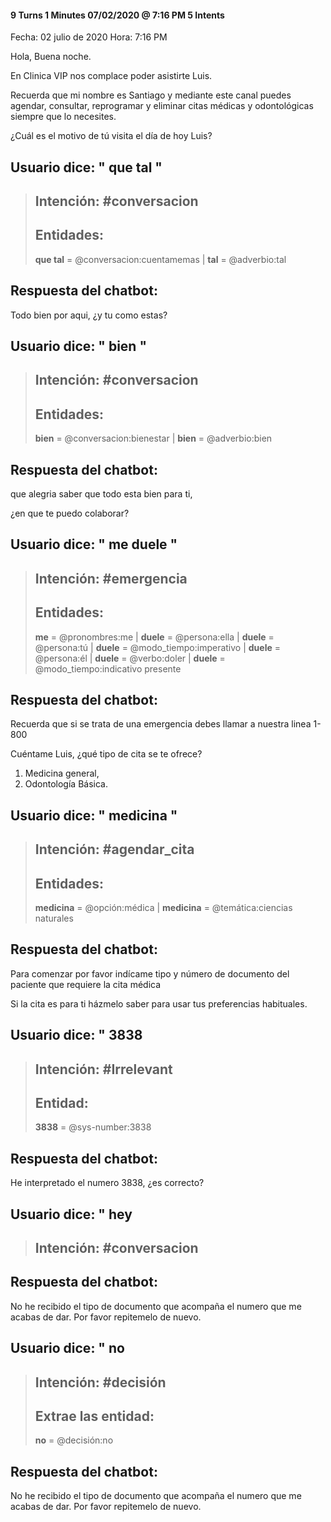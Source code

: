 
#### 9 Turns 1 Minutes 07/02/2020 @ 7:16 PM 5 Intents

 
 
 Fecha: 02 julio de 2020  Hora: 7:16 PM  
 
 Hola, Buena noche. 
 
 En Clinica VIP nos complace poder asistirte Luis. 
 
Recuerda que mi nombre es Santiago y mediante este canal puedes agendar, consultar, reprogramar y eliminar citas médicas y odontológicas siempre que lo necesites. 
 
¿Cuál es el motivo de tú visita el día de hoy Luis?

## Usuario dice: " que tal "


> ## Intención:  \#conversacion
> ## Entidades:  
> **que tal** = @conversacion:cuentamemas | 
> **tal** = @adverbio:tal
> 

## Respuesta del chatbot: 
> 

Todo bien por aqui, ¿y tu como estas?

## Usuario dice: " bien "

> ## Intención:  \#conversacion
> ## Entidades:  
> **bien** = @conversacion:bienestar | 
> **bien** = @adverbio:bien
> 

## Respuesta del chatbot: 

que alegria saber que todo esta bien para ti,

¿en que te puedo colaborar?

## Usuario dice: " me duele "


> ## Intención:  \#emergencia
> ## Entidades:  
> **me** = @pronombres:me | 
> **duele** = @persona:ella | 
> **duele** = @persona:tú | 
> **duele** = @modo_tiempo:imperativo | 
> **duele** = @persona:él | 
> **duele** = @verbo:doler | 
> **duele** = @modo_tiempo:indicativo presente
> 

## Respuesta del chatbot: 

 

Recuerda que si se trata de una emergencia debes llamar a nuestra linea 1-800

Cuéntame Luis, ¿qué tipo de cita se te ofrece?      


1. Medicina general,   
2. Odontología Básica.

## Usuario dice: " medicina "


> ## Intención:  \#agendar_cita
> ## Entidades:  
> **medicina** = @opción:médica | 
> **medicina** = @temática:ciencias naturales
> 

## Respuesta del chatbot: 

 
 Para comenzar por favor indícame tipo y número de documento del paciente que requiere la cita médica     

 Si la cita es para ti házmelo saber para usar tus preferencias habituales.

## Usuario dice: " 3838

> ## Intención:  \#Irrelevant
> ## Entidad:  
> **3838** = @sys-number:3838
> 

## Respuesta del chatbot: 


He interpretado el numero 3838, ¿es correcto?

## Usuario dice: " hey

> ## Intención:  \#conversacion
> 

## Respuesta del chatbot: 

 No he recibido el tipo de documento que acompaña el numero que me acabas de dar. Por favor repitemelo de nuevo.

## Usuario dice: " no

> ## Intención:  \#decisión
> ## Extrae las entidad:  
> **no** = @decisión:no
> 

## Respuesta del chatbot: 

 No he recibido el tipo de documento que acompaña el numero que me acabas de dar. Por favor repitemelo de nuevo.


